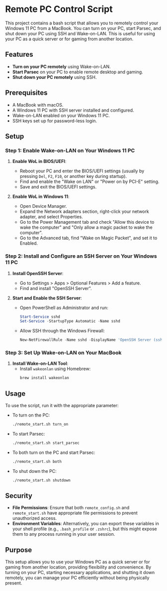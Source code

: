 # Remote PC Control Script

This project contains a bash script that allows you to remotely control your Windows 11 PC from a MacBook. You can turn on your PC, start Parsec, and shut down your PC using SSH and Wake-on-LAN. This is useful for using your PC as a quick server or for gaming from another location.

## Features

- **Turn on your PC remotely** using Wake-on-LAN.
- **Start Parsec** on your PC to enable remote desktop and gaming.
- **Shut down your PC remotely** using SSH.

## Prerequisites

- A MacBook with macOS.
- A Windows 11 PC with SSH server installed and configured.
- Wake-on-LAN enabled on your Windows 11 PC.
- SSH keys set up for password-less login.

## Setup

### Step 1: Enable Wake-on-LAN on Your Windows 11 PC

1. **Enable WoL in BIOS/UEFI**:
   - Reboot your PC and enter the BIOS/UEFI settings (usually by pressing `Del`, `F2`, `F10`, or another key during startup).
   - Find and enable the "Wake on LAN" or "Power on by PCI-E" setting.
   - Save and exit the BIOS/UEFI settings.

2. **Enable WoL in Windows 11**:
   - Open Device Manager.
   - Expand the Network adapters section, right-click your network adapter, and select Properties.
   - Go to the Power Management tab and check "Allow this device to wake the computer" and "Only allow a magic packet to wake the computer".
   - Go to the Advanced tab, find "Wake on Magic Packet", and set it to Enabled.

### Step 2: Install and Configure an SSH Server on Your Windows 11 PC

1. **Install OpenSSH Server**:
   - Go to Settings > Apps > Optional Features > Add a feature.
   - Find and install "OpenSSH Server".

2. **Start and Enable the SSH Server**:
   - Open PowerShell as Administrator and run:
     ```powershell
     Start-Service sshd
     Set-Service -StartupType Automatic -Name sshd
     ```
   - Allow SSH through the Windows Firewall:
     ```powershell
     New-NetFirewallRule -Name sshd -DisplayName 'OpenSSH Server (sshd)' -Enabled True -Direction Inbound -Protocol TCP -Action Allow -LocalPort 22
     ```

### Step 3: Set Up Wake-on-LAN on Your MacBook

1. **Install Wake-on-LAN Tool**:
   - Install `wakeonlan` using Homebrew:
     ```sh
     brew install wakeonlan
     ```

## Usage

To use the script, run it with the appropriate parameter:

- To turn on the PC:
  ```sh
  ./remote_start.sh turn_on
  ```

- To start Parsec:
  ```sh
  ./remote_start.sh start_parsec
  ```

- To both turn on the PC and start Parsec:
  ```sh
  ./remote_start.sh both
  ```

- To shut down the PC:
  ```sh
  ./remote_start.sh shutdown
  ```

## Security

- **File Permissions**: Ensure that both `remote_config.sh` and `remote_start.sh` have appropriate file permissions to prevent unauthorized access.
- **Environment Variables**: Alternatively, you can export these variables in your shell profile (e.g., `.bash_profile` or `.zshrc`), but this might expose them to any process running in your user session.

## Purpose

This setup allows you to use your Windows PC as a quick server or for gaming from another location, providing flexibility and convenience. By turning on your PC, starting necessary applications, and shutting it down remotely, you can manage your PC efficiently without being physically present.
